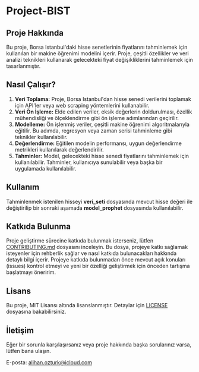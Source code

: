 
# Project-BIST

## Proje Hakkında

Bu proje, Borsa Istanbul'daki hisse senetlerinin fiyatlarını tahminlemek için kullanılan bir makine öğrenimi modelini içerir. Proje, çeşitli özellikler ve veri analizi teknikleri kullanarak gelecekteki fiyat değişikliklerini tahminlemek için tasarlanmıştır.

## Nasıl Çalışır?

1. **Veri Toplama:** Proje, Borsa Istanbul'dan hisse senedi verilerini toplamak için API'ler veya web scraping yöntemlerini kullanabilir.
2. **Veri Ön İşleme:** Elde edilen veriler, eksik değerlerin doldurulması, özellik mühendisliği ve ölçeklendirme gibi ön işleme adımlarından geçirilir.
3. **Modelleme:** Ön işlenmiş veriler, çeşitli makine öğrenimi algoritmalarıyla eğitilir. Bu adımda, regresyon veya zaman serisi tahminleme gibi teknikler kullanılabilir.
4. **Değerlendirme:** Eğitilen modelin performansı, uygun değerlendirme metrikleri kullanılarak değerlendirilir.
5. **Tahminler:** Model, gelecekteki hisse senedi fiyatlarını tahminlemek için kullanılabilir. Tahminler, kullanıcıya sunulabilir veya başka bir uygulamada kullanılabilir.

## Kullanım

Tahminlenmek istenilen hisseyi **veri_seti** dosyasında mevcut hisse değeri ile değiştirilip bir sonraki aşamada **model_prophet** dosyasında kullanılabilir.

## Katkıda Bulunma

Proje geliştirme sürecine katkıda bulunmak isterseniz, lütfen [CONTRIBUTING.md](CONTRIBUTING.md) dosyasını inceleyin. Bu dosya, projeye katkı sağlamak isteyenler için rehberlik sağlar ve nasıl katkıda bulunacakları hakkında detaylı bilgi içerir. Projeye katkıda bulunmadan önce mevcut açık konuları (issues) kontrol etmeyi ve yeni bir özelliği geliştirmek için önceden tartışma başlatmayı öneririm.


## Lisans

Bu proje, MIT Lisansı altında lisanslanmıştır. Detaylar için [LICENSE](LICENSE) dosyasına bakabilirsiniz.


## İletişim

Eğer bir sorunla karşılaşırsanız veya proje hakkında başka sorularınız varsa, lütfen bana ulaşın.

E-posta: alihan.ozturk@icloud.com
